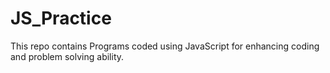 # JS_Practice
This repo contains Programs coded using JavaScript for enhancing coding and problem solving ability.
